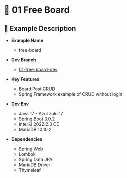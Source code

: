 # 🚀 01 Free Board

## 🔎 Example Description

- **Example Name**
  - free-board

- **Dev Branch**
  - [01-free-board-dev](https://github.com/jthugg/study-spring-via-examples/tree/01-free-board-dev "01-free-board-dev")

- **Key Features**
  - Board Post CRUD
  - Spring Framework example of CRUD without login

- **Dev Env**
  - Java 17 - Azul zulu 17
  - Spring Boot 3.0.2
  - IntelliJ 2022.2.3 CE
  - MariaDB 10.10.2

- **Dependencies**
  - Spring Web
  - Lombok
  - Spring Data JPA
  - MariaDB Driver
  - Thymeleaf